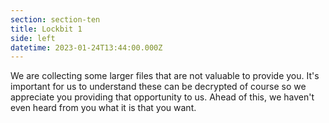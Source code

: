 ```yaml
---
section: section-ten
title: Lockbit 1
side: left
datetime: 2023-01-24T13:44:00.000Z
---
```

We are collecting some larger files that are not valuable to provide you. It's important for us to understand these can be decrypted of course so we appreciate you providing that opportunity to us. Ahead of this, we haven't even heard from you what it is that you want.
